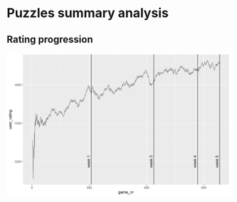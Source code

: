 # Puzzles summary analysis

## Rating progression

![](/analysis/output/graph_rating_progression.png?raw=true)
